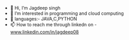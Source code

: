- 👋 Hi, I’m Jagdeep singh
- 👀 I’m interested in programming and cloud computing 
- 🌱 languages:- JAVA,C,PYTHON
- 📫 How to reach me through linkedn on - www.linkedin.com/in/jagdeep08

<!---
Jagdeep-08/Jagdeep-08 is a ✨ special ✨ repository because its `README.md` (this file) appears on your GitHub profile.
You can click the Preview link to take a look at your changes.
--->
